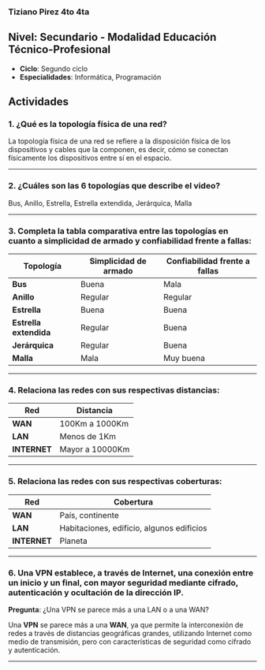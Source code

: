 ### Tiziano Pirez 4to 4ta

## Nivel: Secundario - Modalidad Educación Técnico-Profesional
- **Ciclo**: Segundo ciclo
- **Especialidades**: Informática, Programación

## Actividades

### 1. ¿Qué es la topología física de una red?

La topología física de una red se refiere a la disposición física de los dispositivos y cables que la componen, es decir, cómo se conectan físicamente los dispositivos entre sí en el espacio.

---

### 2. ¿Cuáles son las 6 topologías que describe el video?

Bus, Anillo, Estrella, Estrella extendida, Jerárquica, Malla

---

### 3. Completa la tabla comparativa entre las topologías en cuanto a **simplicidad de armado** y **confiabilidad frente a fallas**:

| Topología           | Simplicidad de armado | Confiabilidad frente a fallas |
|---------------------|-----------------------|-------------------------------|
| **Bus**             | Buena                 | Mala                          |
| **Anillo**          | Regular               | Regular                       |
| **Estrella**        | Buena                 | Buena                         |
| **Estrella extendida** | Regular             | Buena                         |
| **Jerárquica**      | Regular               | Buena                         |
| **Malla**           | Mala                  | Muy buena                     |


---

### 4. Relaciona las redes con sus respectivas distancias:

| Red      | Distancia           |
|----------|---------------------|
| **WAN**  | 100Km a 1000Km      |
| **LAN**  | Menos de 1Km        |
| **INTERNET** | Mayor a 10000Km   |


---

### 5. Relaciona las redes con sus respectivas coberturas:

| Red        | Cobertura                                   |
|------------|---------------------------------------------|
| **WAN**    | País, continente                            |
| **LAN**    | Habitaciones, edificio, algunos edificios   |
| **INTERNET** | Planeta                                   |

---

### 6. Una VPN establece, a través de Internet, una conexión entre un inicio y un final, con mayor seguridad mediante cifrado, autenticación y ocultación de la dirección IP.

**Pregunta**: ¿Una VPN se parece más a una LAN o a una WAN?

Una **VPN** se parece más a una **WAN**, ya que permite la interconexión de redes a través de distancias geográficas grandes, utilizando Internet como medio de transmisión, pero con características de seguridad como cifrado y autenticación.

---


